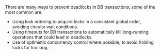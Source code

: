 There are many ways to prevent deadlocks in DB transactions; some of the most common are:

- Using lock ordering to acquire locks in a consistent global order, avoiding circular wait conditions.
- Using timeouts for DB transactions to automatically kill long-running operations that could lead to deadlocks.
- Use of optimistic concurrency control where possible, to avoid holding locks for too long.